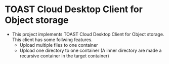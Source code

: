 # TOAST Cloud Desktop Client for Object storage
- This project implements TOAST Cloud Desktop Client for Object storage. This client has some follwing features.
    - Upload multiple files to one container
    - Upload one directory to one container (A inner directory are made a recursive container in the target container)